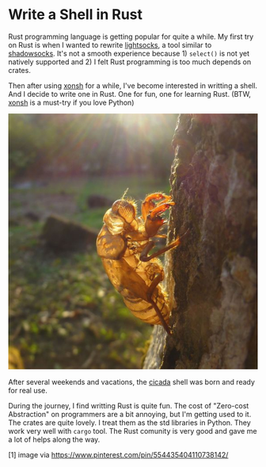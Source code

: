 Write a Shell in Rust
=====================

Rust programming language is getting popular for quite a while. My
first try on Rust is when I wanted to rewrite
[lightsocks](https://github.com/mitnk/lightsocks), a tool similar to
[shadowsocks](https://shadowsocks.org). It's not a smooth experience
because 1) `select()` is not yet natively supported and 2) I felt
Rust programming is too much depends on crates.

Then after using [xonsh](http://xon.sh) for a while, I've become
interested in writting a shell. And I decide to write one in Rust.
One for fun, one for learning Rust. (BTW,
[xonsh](https://github.com/xonsh/xonsh) is a must-try if you love
Python)

![A Cicada Shell](/media/img/2017/04/cicada-shell.jpg)

After several weekends and vacations, the
[cicada](https://github.com/mitnk/cicada) shell was born and ready
for real use.

During the journey, I find writting Rust is quite fun. The cost of
"Zero-cost Abstraction" on programmers are a bit annoying, but I'm
getting used to it. The crates are quite lovely. I treat them as
the std libraries in Python. They work very well with `cargo` tool.
The Rust comunity is very good and gave me a lot of helps along the way.

[1] image via https://www.pinterest.com/pin/554435404110738142/
